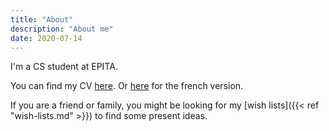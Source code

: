 ```yaml
---
title: "About"
description: "About me"
date: 2020-07-14
---
```


I'm a CS student at EPITA.

You can find my CV [here](https://cv.belanyi.fr/en.pdf). Or
[here](https://cv.belanyi.fr/fr.pdf) for the french version.

If you are a friend or family, you might be looking for my [wish
lists]({{< ref "wish-lists.md" >}}) to find some present ideas.
